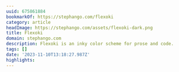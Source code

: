 ```yaml
---
uuid: 675861884
bookmarkOf: https://stephango.com/flexoki
category: article
headImage: https://stephango.com/assets/flexoki-dark.png
title: Flexoki
domain: stephango.com
description: Flexoki is an inky color scheme for prose and code.
tags: []
date: '2023-11-10T13:18:27.987Z'
highlights: 
---
```



